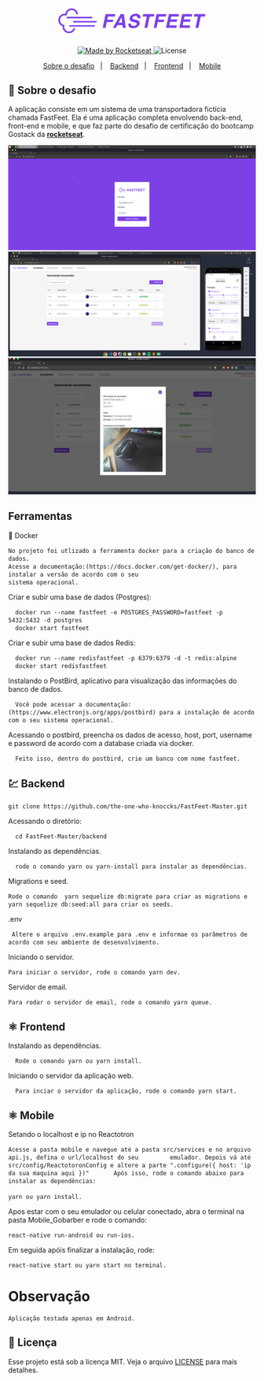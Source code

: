 <h1 align="center">
  <img alt="Fastfeet" title="Fastfeet" src="./backend/img/logo.png" width="300px" />
</h1>

<p align="center">
  <a href="https://rocketseat.com.br">
    <img alt="Made by Rocketseat" src="https://img.shields.io/badge/made%20by-Rocketseat-%2304D361">
  </a>

  <img alt="License" src="https://img.shields.io/badge/license-MIT-%2304D361">


<p align="center">
  <a href="#rocket-sobre-o-desafio">Sobre o desafio</a>&nbsp;&nbsp;&nbsp;|&nbsp;&nbsp;&nbsp;
  <a href="#Backend">Backend</a>&nbsp;&nbsp;&nbsp;|&nbsp;&nbsp;&nbsp;
  <a href="#Frontend">Frontend</a>&nbsp;&nbsp;&nbsp;|&nbsp;&nbsp;&nbsp;
  <a href="#Mobile">Mobile</a>
</p>


## :rocket: Sobre o desafio

A aplicação consiste em um sistema de uma transportadora fictícia chamada FastFeet. Ela é uma aplicação completa envolvendo back-end, front-end e mobile, e que faz parte do desafio de certificação do bootcamp Gostack da **[rocketseat](https://rocketseat.com.br/gostack)**.

<img src="/prev/Prev01.png">
</br>

<img src="/prev/Prev02.png">
</br>

<img src="/prev/Prev03.png">
</br>


## Ferramentas

:whale: Docker

    No projeto foi utlizado a ferramenta docker para a criação do banco de dados. 
    Acesse a documentação:(https://docs.docker.com/get-docker/), para instalar a versão de acordo com o seu 
    sistema operacional.

  
  Criar e subir uma base de dados (Postgres):
 
      docker run --name fastfeet -e POSTGRES_PASSWORD=fastfeet -p 5432:5432 -d postgres
      docker start fastfeet

  Criar e subir uma base de dados Redis:

      docker run --name redisfastfeet -p 6379:6379 -d -t redis:alpine
      docker start redisfastfeet


  Instalando o PostBird, aplicativo para visualização das informações do banco de dados.

      Você pode acessar a documentação:(https://www.electronjs.org/apps/postbird) para a instalação de acordo com o seu sistema operacional.

  Acessando o postbird, preencha os dados de acesso, host, port, username e password de acordo com a database criada via docker.

      Feito isso, dentro do postbird, crie um banco com nome fastfeet.
      
      
 ## 💹 Backend

    git clone https://github.com/the-one-who-knoccks/FastFeet-Master.git

  Acessando o diretório:

      cd FastFeet-Master/backend

  Instalando as dependências.

      rode o comando yarn ou yarn-install para instalar as dependências.


   Migrations e seed.

    Rode o comando  yarn sequelize db:migrate para criar as migrations e yarn sequelize db:seed:all para criar os seeds.
    
   .env

     Altere o arquivo .env.example para .env e informae os parâmetros de acordo com seu ambiente de desenvolvimento.

 Iniciando o servidor.

    Para iniciar o servidor, rode o comando yarn dev.
    
  Servidor de email.

    Para rodar o servidor de email, rode o comando yarn queue.
    

## ⚛️  Frontend

  Instalando as dependências.

      Rode o comando yarn ou yarn install. 
 
 Iniciando o servidor da aplicação web.

      Para inciar o servidor da aplicação, rode o comando yarn start.


## ⚛️ Mobile

  Setando o localhost e ip no Reactotron

    Acesse a pasta mobile e navegue até a pasta src/services e no arquivo api.js, defina o url/localhost do seu         emulador. Depois vá até src/config/ReactotoronConfig e altere a parte ".configure({ host: 'ip da sua maquina aqui })"       Após isso, rode o comando abaixo para instalar as dependências:
    
    yarn ou yarn install.


   Apos estar com o seu  emulador ou celular conectado, abra o terminal na pasta Mobile_Gobarber e rode o comando:
    
    react-native run-android ou run-ios.

   Em seguida apóis finalizar a instalação, rode: 

    react-native start ou yarn start no terminal.
    
# Observação 

    Aplicação testada apenas em Android.

    

## :memo: Licença

Esse projeto está sob a licença MIT. Veja o arquivo [LICENSE](LICENSE.md) para mais detalhes.

